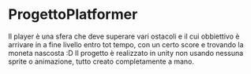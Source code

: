 # ProgettoPlatformer
Il player è una sfera che deve superare vari ostacoli e il cui obbiettivo è arrivare in a fine livello entro tot tempo, con un certo score
e trovando la moneta nascosta :D
Il progetto è realizzato in unity non usando nessuna sprite o animazione, tutto creato completamente a mano.
